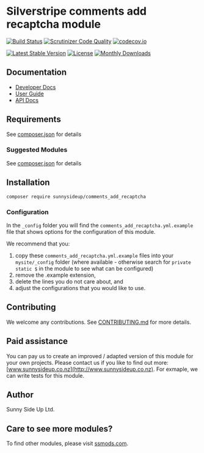 # Silverstripe comments add recaptcha module
[![Build Status](https://travis-ci.org/sunnysideup/silverstripe-comments_add_recaptcha.svg?branch=master)](https://travis-ci.org/sunnysideup/silverstripe-comments_add_recaptcha)
[![Scrutinizer Code Quality](https://scrutinizer-ci.com/g/sunnysideup/silverstripe-comments_add_recaptcha/badges/quality-score.png?b=master)](https://scrutinizer-ci.com/g/sunnysideup/silverstripe-comments_add_recaptcha/?branch=master)
[![codecov.io](https://codecov.io/github/sunnysideup/silverstripe-comments_add_recaptcha/coverage.svg?branch=master)](https://codecov.io/github/sunnysideup/silverstripe-comments_add_recaptcha?branch=master)

[![Latest Stable Version](https://poser.pugx.org/sunnysideup/comments_add_recaptcha/version)](https://packagist.org/packages/sunnysideup/comments_add_recaptcha)
[![License](https://poser.pugx.org/sunnysideup/comments_add_recaptcha/license)](https://packagist.org/packages/sunnysideup/comments_add_recaptcha)
[![Monthly Downloads](https://poser.pugx.org/sunnysideup/comments_add_recaptcha/d/monthly)](https://packagist.org/packages/sunnysideup/comments_add_recaptcha)


## Documentation



 * [Developer Docs](docs/en/INDEX.md)
 * [User Guide](docs/en/userguide.md)
 * [API Docs](http://docs.ssmods.com/sunnysideup/comments_add_recaptcha/classes.xhtml)


## Requirements



See [composer.json](composer.json) for details


### Suggested Modules



See [composer.json](composer.json) for details


## Installation


```
composer require sunnysideup/comments_add_recaptcha
```

### Configuration



In the `_config` folder you will find the `comments_add_recaptcha.yml.example`
file that shows options for the configuration of this module.

We recommend that you:

  1. copy these `comments_add_recaptcha.yml.example` files into your
`mysite/_config` folder (where available - otherwise search for `private static $` in the module to see what can be configured)
  2. remove the .example extension,
  3. delete the lines you do not care about, and
  4. adjust the configurations that you would like to use.


## Contributing



We welcome any contributions. See [CONTRIBUTING.md](CONTRIBUTING.md) for more details.

## Paid assistance



You can pay us to create an improved / adapted version of this module for your own projects.  Please contact us if you like to find out more: [www.sunnysideup.co.nz](http://www.sunnysideup.co.nz).  For exmaple, we can write tests for this module.  

## Author



Sunny Side Up Ltd.


## Care to see more modules?

To find other modules, please visit [ssmods.com](http://ssmods.com/).
